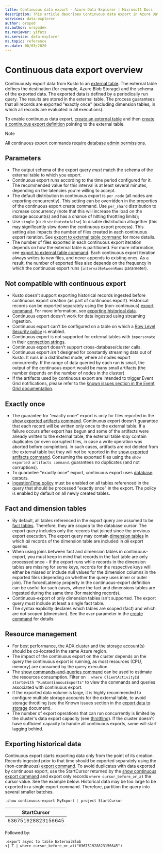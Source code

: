 ```yaml
---
title: Continuous data export - Azure Data Explorer | Microsoft Docs
description: This article describes Continuous data export in Azure Data Explorer.
services: data-explorer
author: orspod
ms.author: orspodek
ms.reviewer: yifats
ms.service: data-explorer
ms.topic: reference
ms.date: 08/03/2020
---
```

# Continuous data export overview

Continuously export data from Kusto to an [external table](../externaltables.md). The external table defines the destination (for example, Azure Blob Storage) and the schema of the exported data. The exported data is defined by a periodically run query. The results are stored in the external table. The process guarantees that all records are exported "exactly once" (excluding dimension tables, in which all records are evaluated in all executions). 

To enable continuous data export, [create an external table](../external-tables-azurestorage-azuredatalake.md#create-or-alter-external-table) and then [create a continuous export definition](create-alter-continuous.md) pointing to the external table. 

> [!NOTE]
> All continuous export commands require [database admin permissions](../access-control/role-based-authorization.md).

## Parameters

* The output schema of the export query *must* match the schema of the external table to which you export. 
* Continuous export runs according to the time period configured for it. The recommended value for this interval is at least several minutes, depending on the latencies you're willing to accept. 
* The default distribution in continuous export is `per_node` (all nodes are exporting concurrently). This setting can be overridden in the properties of the continuous export create command. Use `per_shard` distribution to increase concurrency (note that this will increase the load on the storage account(s) and has a chance of hitting throttling limits); 
* Use `single` (or `distributed`=`false`) to disable distribution altogether (this may significantly slow down the continuous export process). This setting also impacts the number of files created in each continuous export iteration. See [export to external table command](export-data-to-an-external-table.md#notes) for more details.
* The number of files exported in each continuous export iteration depends on how the external table is partitioned. For more information, see [export to external table command](export-data-to-an-external-table.md#notes). Each continuous export iteration always writes to *new* files, and never appends to existing ones. As a result, the number of exported files also depends on the frequency in which the continuous export runs (`intervalBetweenRuns` parameter).

## Not compatible with continuous export

* Kusto doesn't support exporting historical records ingested before continuous export creation (as part of continuous export). Historical records can be exported separately using the (non-continuous) [export command](export-data-to-an-external-table.md). 
For more information, see [exporting historical data](#exporting-historical-data).
* Continuous export doesn't work for data ingested using streaming ingestion. 
* Continuous export can't be configured on a table on which a [Row Level Security policy](../../management/rowlevelsecuritypolicy.md) is enabled.
* Continuous export is not supported for external tables with `impersonate` in their [connection strings](../../api/connection-strings/storage.md).
* Continuous export doesn't support cross-database/cluster calls.
* Continuous export *isn't* designed for constantly streaming data out of Kusto. It runs in a distributed mode, where all nodes export concurrently. If the range of data queried by each run is small, the output of the continuous export would be many small artifacts (the number depends on the number of nodes in the cluster).
* If the artifacts used by continuous export are intended to trigger Event Grid notifications, please refer to the [known issues section in the Event Grid documentation](../data-ingestion/eventgrid.md#known-issues).

## Exactly once

* The guarantee for "exactly once" export is only for files reported in the [show exported artifacts command](show-continuous-artifacts.md). 
Continuous export doesn't guarantee that each record will be written only once to the external table. If a failure occurs after export has begun and some of the artifacts were already written to the external table, the external table _may_ contain duplicates (or even corrupted files, in case a write operation was aborted before completion). In such cases, artifacts are not deleted from the external table but they will *not* be reported in the [show exported artifacts command](show-continuous-artifacts.md). Consuming the exported files using the `show exported artifacts command`. guarantees no duplicates (and not corruptions).
* To guarantee "exactly once" export, continuous export uses [database cursors](../databasecursor.md). 
* [IngestionTime policy](../ingestiontime-policy.md) must be enabled on all tables referenced in the query that should be processed "exactly once" in the export. The policy is enabled by default on all newly created tables.

## Fact and dimension tables

* By default, all tables referenced in the export query are assumed to be [fact tables](../../concepts/fact-and-dimension-tables.md). Therefore, they are *scoped* to the database cursor. The export query includes only the records that joined since the previous export execution. The export query may contain [dimension tables](../../concepts/fact-and-dimension-tables.md) in which *all* records of the dimension table are included in *all* export queries. 
* When using joins between fact and dimension tables in continuous-export, you must keep in mind that records in the fact table are only processed once - if the export runs while records in the dimension tables are missing for some keys, records for the respective keys will either be missed or include null values for the dimension columns in the exported files (depending on whether the query uses inner or outer join). The forcedLatency property in the continuous-export definition can be useful for such cases, where the fact and dimensions tables are ingested during the same time (for matching records).
* Continuous-export of only dimension tables isn't supported. The export query must include at least a single fact table.
* The syntax explicitly declares which tables are scoped (fact) and which are not scoped (dimension). See the `over` parameter in the [create command](create-alter-continuous.md) for details.

## Resource management

* For best performance, the ADX cluster and the storage account(s) should be co-located in the same Azure region.
* The impact of the continuous export on the cluster depends on the query the continuous export is running, as most resources (CPU, memory) are consumed by the query execution. 
* The [show commands-and-queries command](../commands-and-queries.md) can be used to estimate the resources consumption. Filter on `| where ClientActivityId startswith "RunContinuousExports"` to view the commands and queries associated with continuous export.
* If the exported data volume is large, it is highly recommended to configure multiple storage accounts for the external table, to avoid storage throttling (see the Known issues section in the [export data to storage](export-data-to-storage.md#known-issues) document).
* The number of export operations that can run concurrently is limited by the cluster's data export capacity (see [throttling](../../management/capacitypolicy.md#throttling)). If the cluster doesn't have sufficient capacity to handle all continuous exports, some will start lagging behind.

## Exporting historical data

Continuous export starts exporting data only from the point of its creation. Records ingested prior to that time should be exported separately using the (non-continuous) [export command](export-data-to-an-external-table.md). To avoid duplicates with data exported by continuous export, use the StartCursor returned by the [show continuous export command](show-continuous-export.md) and export only records `where cursor_before_or_at` the cursor value. See the example below. Historical data may be too large to be exported in a single export command. Therefore, partition the query into several smaller batches. 

```kusto
.show continuous-export MyExport | project StartCursor
```

| StartCursor        |
|--------------------|
| 636751928823156645 |

Followed by: 

```kusto
.export async to table ExternalBlob
<| T | where cursor_before_or_at("636751928823156645")
```
